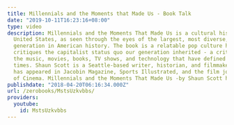 ```yaml
---
title: Millennials and the Moments that Made Us - Book Talk
date: "2019-10-11T16:23:16+08:00"
type: video
description: Millennials and the Moments That Made Us is a cultural history of the
  United States, as seen through the eyes of the largest, most diverse, and most disprivileged
  generation in American history. The book is a relatable pop culture history that
  critiques the capitalist status quo our generation inherited - a critical tour of
  the music, movies, books, TV shows, and technology that have defined us and our
  times. Shaun Scott is a Seattle-based writer, historian, and filmmaker. His work
  has appeared in Jacobin Magazine, Sports Illustrated, and the film journal Senses
  of Cinema. Millennials and the Moments That Made Us -by Shaun Scott http://www.zero-books.net/books/millennials-moments-made-us
publishdate: "2018-04-20T06:16:34.000Z"
url: /zerobooks/MstsUzkvbbs/
providers:
  youtube:
    id: MstsUzkvbbs
---
```

